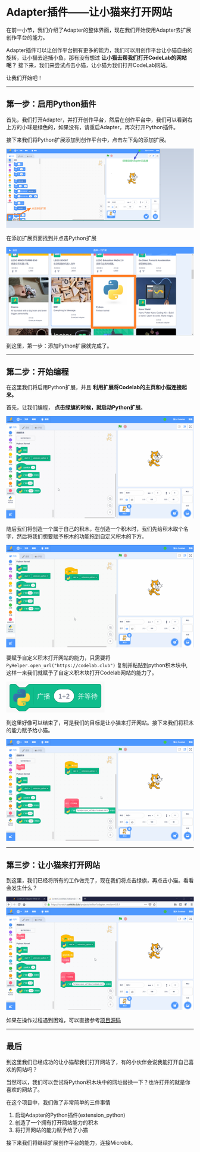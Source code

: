# Adapter插件——让小猫来打开网站

<!--
所引用图片均以getstart开头
-->

在前一小节，我们介绍了Adapter的整体界面，现在我们开始使用Adapter去扩展创作平台的能力。

Adapter插件可以让创作平台拥有更多的能力，我们可以用创作平台让小猫自由的旋转，让小猫去追捕小鱼，那有没有想过 **让小猫去帮我们打开CodeLab的网站呢？** 接下来，我们来尝试点击小猫，让小猫为我们打开CodeLab网站。

让我们开始吧！

---

## 第一步：启用Python插件

首先，我们打开Adapter，并打开创作平台，然后在创作平台中，我们可以看到右上方的小球是绿色的，如果没有，请重启Adapter，再次打开Python插件。

接下来我们将Python扩展添加到创作平台中，点击左下角的添加扩展。

![getstart_pyproject3](/img/getstart_pyproject3.png)

在添加扩展页面找到并点击Python扩展

![getstart_pyproject4](/img/getstart_pyproject4.png)


到这里，第一步：添加Python扩展就完成了。

---

## 第二步：开始编程


<!-- 在介绍广播积木时，需要加个介绍广播积木的链接？ 帮助不理解该概念的使用者，去了解这一概念。-->

在这里我们将启用Python扩展，并且 **利用扩展将Codelab的主页和小猫连接起来。**

首先，让我们编程， **点击绿旗的时候，就启动Python扩展**。

![pyproject_start_extension1](/img/pyproject_start_extension1.gif)

随后我们将创造一个属于自己的积木，在创造一个积木时，我们先给积木取个名字，然后将我们想要赋予积木的功能拖到自定义积木的下方。

![pyproject_start_extension2](/img/pyproject_start_extension2.gif)

要赋予自定义积木打开网站的能力，只需要将 `PyHelper.open_url("https://codelab.club")` 复制并粘贴到python积木块中, 这样一来我们就赋予了自定义积木块打开Codelab网站的能力了。

![pyproject_pyblock](/img/pyproject_pyblock.png)

到这里好像可以结束了，可是我们的目标是让小猫来打开网站。接下来我们将积木的能力赋予给小猫。

![pyproject_start_extension3](/img/pyproject_start_extension3.gif)

---

## 第三步：让小猫来打开网站

到这里，我们已经将所有的工作做完了，现在我们将点击绿旗，再点击小猫。看看会发生什么？

![pyproject_start_extension4](/img/pyproject_start_extension4.gif)


如果在操作过程遇到困难，可以直接参考[项目源码](https://scratch-beta.codelab.club/?sb3url=https://adapter.codelab.club/sb3/pyproject1.sb3)

---

## 最后

到这里我们已经成功的让小猫帮我们打开网站了，有的小伙伴会说我能打开自己喜欢的网站吗？

当然可以，我们可以尝试将Python积木块中的网址替换一下？也许打开的就是你喜欢的网站了。

在这个项目中，我们做了非常简单的三件事情

1. 启动Adapter的Python插件(extension_python)
2. 创造了一个拥有打开网站能力的积木
3. 将打开网站的能力赋予给了小猫

接下来我们将继续扩展创作平台的能力，连接Microbit。
